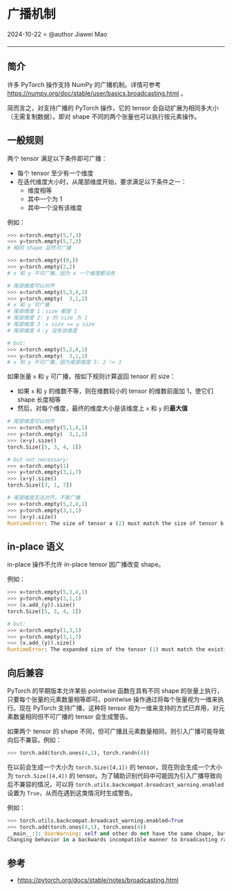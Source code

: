 # 广播机制

2024-10-22 ⭐
@author Jiawei Mao
***

## 简介

许多 PyTorch 操作支持 NumPy 的广播机制。详情可参考 https://numpy.org/doc/stable/user/basics.broadcasting.html 。

简而言之，对支持广播的 PyTorch 操作，它的 tensor 会自动扩展为相同多大小（无需复制数据）。即对 shape 不同的两个张量也可以执行按元素操作。

## 一般规则

两个 tensor 满足以下条件即可广播：

- 每个 tensor 至少有一个维度
- 在迭代维度大小时，从尾部维度开始，要求满足以下条件之一：
  - 维度相等
  - 其中一个为 1
  - 其中一个没有该维度

例如：

```python
>>> x=torch.empty(5,7,3)
>>> y=torch.empty(5,7,3)
# 相同 shape 显然可广播

>>> x=torch.empty((0,))
>>> y=torch.empty(2,2)
# x 和 y 不可广播，因为 x 一个维度都没有

# 尾部维度可以对齐
>>> x=torch.empty(5,3,4,1)
>>> y=torch.empty(  3,1,1)
# x 和 y 可广播
# 尾部维度 1：size 都是 1
# 尾部维度 2: y 的 size 为 1
# 尾部维度 3：x size == y size
# 尾部维度 4：y 没有该维度

# but:
>>> x=torch.empty(5,2,4,1)
>>> y=torch.empty(  3,1,1)
# x 和 y 不可广播，因为尾部维度 3: 2 != 3
```

如果张量 `x` 和 `y` 可广播，按如下规则计算返回 tensor 的 size：

- 如果 `x` 和 `y` 的维数不等，则在维数较小的 tensor 的维数前面加 1，使它们 shape 长度相等
- 然后，对每个维度，最终的维度大小是该维度上 `x` 和 `y` 的**最大值**

```python
# 尾部维度可以对齐
>>> x=torch.empty(5,1,4,1)
>>> y=torch.empty(  3,1,1)
>>> (x+y).size()
torch.Size([5, 3, 4, 1])

# but not necessary:
>>> x=torch.empty(1)
>>> y=torch.empty(3,1,7)
>>> (x+y).size()
torch.Size([3, 1, 7])

# 尾部维度无法对齐，不能广播
>>> x=torch.empty(5,2,4,1)
>>> y=torch.empty(3,1,1)
>>> (x+y).size()
RuntimeError: The size of tensor a (2) must match the size of tensor b (3) at non-singleton dimension 1
```

## in-place 语义

in-place 操作不允许 in-place tensor 因广播改变 shape。

例如：

```python
>>> x=torch.empty(5,3,4,1)
>>> y=torch.empty(3,1,1)
>>> (x.add_(y)).size()
torch.Size([5, 3, 4, 1])

# but:
>>> x=torch.empty(1,3,1)
>>> y=torch.empty(3,1,7)
>>> (x.add_(y)).size()
RuntimeError: The expanded size of the tensor (1) must match the existing size (7) at non-singleton dimension 2.
```

## 向后兼容

PyTorch 的早期版本允许某些 pointwise 函数在具有不同 shape 的张量上执行，只要每个张量的元素数量相等即可。pointwise 操作通过将每个张量视为一维来执行。现在 PyTorch 支持广播，这种将 tensor 视为一维来支持的方式已弃用，对元素数量相同但不可广播的 tensor 会生成警告。

如果两个 tensor 的 shape 不同，但可广播且元素数量相同，则引入广播可能导致向后不兼容。例如：

```python
>>> torch.add(torch.ones(4,1), torch.randn(4))
```

在以前会生成一个大小为 `torch.Size([4,1])` 的 tensor，现在则会生成一个大小为 `torch.Size([4,4])` 的 tensor。为了辅助识别代码中可能因为引入广播导致向后不兼容的情况，可以将 `torch.utils.backcompat.broadcast_warning.enabled` 设置为 `True`，从而在遇到这类情况时生成警告。

例如：

```python
>>> torch.utils.backcompat.broadcast_warning.enabled=True
>>> torch.add(torch.ones(4,1), torch.ones(4))
__main__:1: UserWarning: self and other do not have the same shape, but are broadcastable, and have the same number of elements.
Changing behavior in a backwards incompatible manner to broadcasting rather than viewing as 1-dimensional.
```

## 参考

- https://pytorch.org/docs/stable/notes/broadcasting.html
